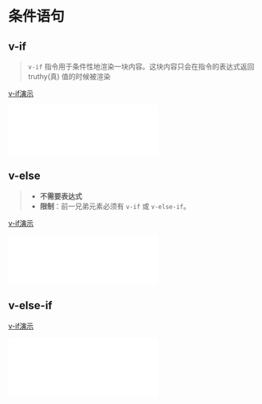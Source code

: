 # 条件语句

## v-if   

> `v-if` 指令用于条件性地渲染一块内容。这块内容只会在指令的表达式返回 truthy(真) 值的时候被渲染

[v-if演示](../code/v-if.html ':include :type=code')

<iframe scrolling="0" frameborder="0" src="frontend/vue/code/v-if.html" height="100px"></iframe>

## v-else   

> - **不需要表达式**
> - **限制**：前一兄弟元素必须有 `v-if` 或 `v-else-if`。

[v-if演示](../code/v-else.html ':include :type=code')

<iframe scrolling="0" frameborder="0" src="frontend/vue/code/v-else.html" height="100px"></iframe>

## v-else-if  

[v-if演示](../code/v-else-if.html ':include :type=code')

<iframe scrolling="0" frameborder="0" src="frontend/vue/code/v-else-if.html" height="120px"></iframe>